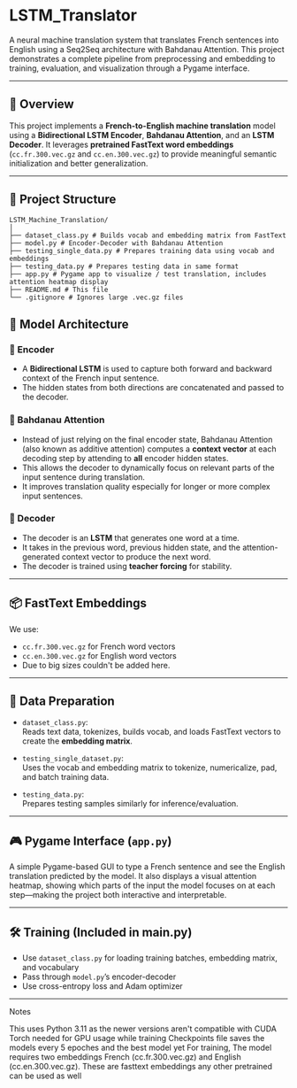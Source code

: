 # LSTM_Translator

A neural machine translation system that translates French sentences into English using a Seq2Seq architecture with Bahdanau Attention. This project demonstrates a complete pipeline from preprocessing and embedding to training, evaluation, and visualization through a Pygame interface.

---

## 🚀 Overview

This project implements a **French-to-English machine translation** model using a **Bidirectional LSTM Encoder**, **Bahdanau Attention**, and an **LSTM Decoder**. It leverages **pretrained FastText word embeddings** (`cc.fr.300.vec.gz` and `cc.en.300.vec.gz`) to provide meaningful semantic initialization and better generalization.

---

## 📁 Project Structure

```
LSTM_Machine_Translation/
│
├── dataset_class.py # Builds vocab and embedding matrix from FastText
├── model.py # Encoder-Decoder with Bahdanau Attention
├── testing_single_data.py # Prepares training data using vocab and embeddings
├── testing_data.py # Prepares testing data in same format
├── app.py # Pygame app to visualize / test translation, includes attention heatmap display
├── README.md # This file
└── .gitignore # Ignores large .vec.gz files
```


## 🧠 Model Architecture

### 🔹 Encoder
- A **Bidirectional LSTM** is used to capture both forward and backward context of the French input sentence.
- The hidden states from both directions are concatenated and passed to the decoder.

### 🔹 Bahdanau Attention
- Instead of just relying on the final encoder state, Bahdanau Attention (also known as additive attention) computes a **context vector** at each decoding step by attending to **all** encoder hidden states.
- This allows the decoder to dynamically focus on relevant parts of the input sentence during translation.
- It improves translation quality especially for longer or more complex input sentences.

### 🔹 Decoder
- The decoder is an **LSTM** that generates one word at a time.
- It takes in the previous word, previous hidden state, and the attention-generated context vector to produce the next word.
- The decoder is trained using **teacher forcing** for stability.

---

## 📦 FastText Embeddings

We use:
- `cc.fr.300.vec.gz` for French word vectors
- `cc.en.300.vec.gz` for English word vectors
- Due to big sizes couldn't be added here.

---

## 🧾 Data Preparation

- `dataset_class.py`:  
  Reads text data, tokenizes, builds vocab, and loads FastText vectors to create the **embedding matrix**.

- `testing_single_dataset.py`:  
  Uses the vocab and embedding matrix to tokenize, numericalize, pad, and batch training data.

- `testing_data.py`:  
  Prepares testing samples similarly for inference/evaluation.

---

## 🎮 Pygame Interface (`app.py`)

A simple Pygame-based GUI to type a French sentence and see the English translation predicted by the model. It also displays a visual attention heatmap, showing which parts of the input the model focuses on at each step—making the project both interactive and interpretable.

---

## 🛠 Training (Included in main.py)

- Use `dataset_class.py` for loading training batches, embedding matrix, and vocabulary
- Pass through `model.py`’s encoder-decoder
- Use cross-entropy loss and Adam optimizer

---

Notes

This uses Python 3.11 as the newer versions aren't compatible with CUDA Torch needed for GPU usage while training
Checkpoints file saves the models every 5 epoches and the best model yet
For training, The model requires two embeddings French (cc.fr.300.vec.gz) and English (cc.en.300.vec.gz). These are fasttext embeddings any other pretrained can be used as well

